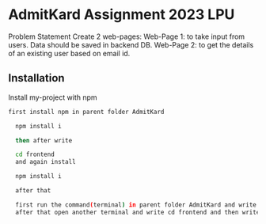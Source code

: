 
# AdmitKard Assignment 2023 LPU 

Problem Statement
Create 2 web-pages:
Web-Page 1: to take input from users. Data should be saved in backend DB.
Web-Page 2: to get the details of an existing user based on email id.


 

## Installation

Install my-project with npm

```bash
first install npm in parent folder AdmitKard

  npm install i

  then after write

  cd frontend
  and again install 

  npm install i

  after that

  first run the command(terminal) in parent folder AdmitKard and write nodemon start 
  after that open another terminal and write cd frontend and then write in terminal start npm
  
  

```
    
